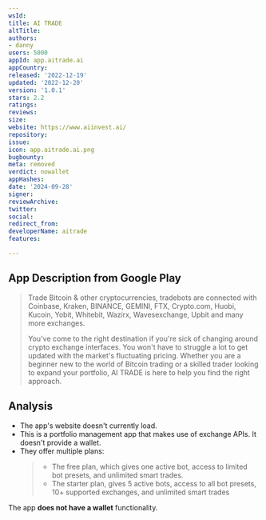 ```yaml
---
wsId: 
title: AI TRADE
altTitle: 
authors:
- danny
users: 5000
appId: app.aitrade.ai
appCountry: 
released: '2022-12-19'
updated: '2022-12-20'
version: '1.0.1'
stars: 2.2
ratings: 
reviews: 
size: 
website: https://www.aiinvest.ai/
repository: 
issue: 
icon: app.aitrade.ai.png
bugbounty: 
meta: removed
verdict: nowallet
appHashes: 
date: '2024-09-28'
signer: 
reviewArchive: 
twitter: 
social: 
redirect_from: 
developerName: aitrade
features: 

---
```


## App Description from Google Play

> Trade Bitcoin & other cryptocurrencies, tradebots are connected with Coinbase, Kraken, BINANCE, GEMINI, FTX, Crypto.com, Huobi, Kucoin, Yobit, Whitebit, Wazirx, Wavesexchange, Upbit and many more exchanges.
>
> You've come to the right destination if you're sick of changing around crypto exchange interfaces. You won't have to struggle a lot to get updated with the market's fluctuating pricing. Whether you are a beginner new to the world of Bitcoin trading or a skilled trader looking to expand your portfolio, AI TRADE is here to help you find the right approach.

## Analysis

- The app's website doesn't currently load. 
- This is a portfolio management app that makes use of exchange APIs. It doesn't provide a wallet. 
- They offer multiple plans:
  > - The free plan, which gives one active bot, access to limited bot presets, and unlimited smart trades.
  > - The starter plan, gives 5 active bots, access to all bot presets, 10+ supported exchanges, and unlimited smart trades

The app **does not have a wallet** functionality.

